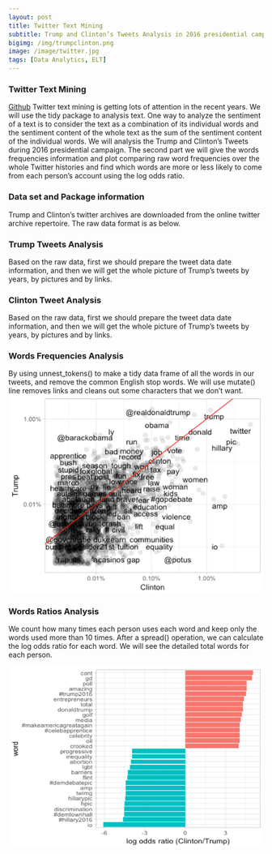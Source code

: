 ```yaml
---
layout: post
title: Twitter Text Mining
subtitle: Trump and Clinton’s Tweets Analysis in 2016 presidential campaign.
bigimg: /img/trumpclinton.png 
image: /image/twitter.jpg
tags: [Data Analytics, ELT]
---
```


### Twitter Text Mining    
[Github](https://github.com/Pyligent/Social-Media-Mining)
Twitter text mining is getting lots of attention in the recent years. We will use the tidy package to analysis text. One way to analyze the sentiment of a text is to consider the text as a combination of its individual words and the sentiment content of the whole text as the sum of the sentiment content of the individual words. We will analysis the Trump and Clinton’s Tweets during 2016 presidential campaign. 
The second part we will give the words frequencies information and plot comparing raw word frequencies over the whole Twitter histories and find which words are more or less likely to come from each person’s account using the log odds ratio.

### Data set and Package information

Trump and Clinton’s twitter archives are downloaded from the online twitter archive repertoire. The raw data format is as below.
 
### Trump Tweets Analysis

Based on the raw data, first we should prepare the tweet data date information, and then we will get the whole picture of Trump’s tweets by years, by pictures and by links.

### Clinton Tweet Analysis 

Based on the raw data, first we should prepare the tweet data date information, and then we will get the whole picture of Trump’s tweets by years, by pictures and by links.

### Words Frequencies Analysis
 By using unnest_tokens() to make a tidy data frame of all the words in our tweets,
and remove the common English stop words. We will use mutate() line removes links and cleans out some characters that we don’t want.
![word_fre](/img/wordfre.png)

### Words Ratios Analysis

We count how many times each person uses each word and keep only the words used more than 10 times. After a spread() operation, we can calculate the log odds ratio for each word. We will see the detailed total words for each person.

![word_ratios](/img/wordratio.png)



